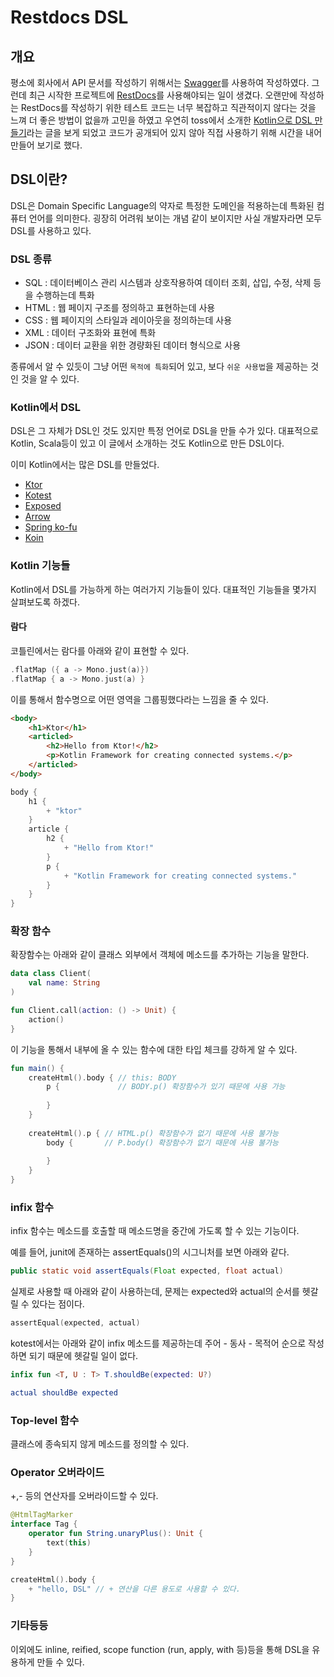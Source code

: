 # Restdocs DSL

## 개요

평소에 회사에서 API 문서를 작성하기 위해서는 [Swagger](https://github.com/swagger-api)를 사용하여 작성하였다. 
그런데 최근 시작한 프로젝트에 [RestDocs](https://github.com/spring-projects/spring-restdocs)를 사용해야되는 일이 생겼다.
오랜만에 작성하는 RestDocs를 작성하기 위한 테스트 코드는 너무 복잡하고 직관적이지 않다는 것을 느껴 더 좋은 방법이 없을까 고민을 하였고
우연히 toss에서 소개한 [Kotlin으로 DSL 만들기](https://toss.tech/article/kotlin-dsl-restdocs)라는 글을 보게 되었고
코드가 공개되어 있지 않아 직접 사용하기 위해 시간을 내어 만들어 보기로 했다.

## DSL이란?

DSL은 Domain Specific Language의 약자로 특정한 도메인을 적용하는데 특화된 컴퓨터 언어를 의미한다.
굉장히 어려워 보이는 개념 같이 보이지만 사실 개발자라면 모두 DSL를 사용하고 있다.

### DSL 종류

- SQL : 데이터베이스 관리 시스템과 상호작용하여 데이터 조회, 삽입, 수정, 삭제 등을 수행하는데 특화
- HTML : 웹 페이지 구조를 정의하고 표현하는데 사용
- CSS : 웹 페이지의 스타일과 레이아웃을 정의하는데 사용
- XML : 데이터 구조화와 표현에 특화
- JSON : 데이터 교환을 위한 경량화된 데이터 형식으로 사용

종류에서 알 수 있듯이 그냥 어떤 `목적에 특화`되어 있고, 보다 `쉬운 사용법`을 제공하는 것인 것을 알 수 있다.

### Kotlin에서 DSL

DSL은 그 자체가 DSL인 것도 있지만 특정 언어로 DSL을 만들 수가 있다. 대표적으로 Kotlin, Scala등이 있고 이 글에서 소개하는
것도 Kotlin으로 만든 DSL이다.

이미 Kotlin에서는 많은 DSL를 만들었다.

- [Ktor](https://ktor.io/)
- [Kotest](https://kotest.io/)
- [Exposed](https://github.com/JetBrains/Exposed)
- [Arrow](https://arrow-kt.io/)
- [Spring ko-fu](https://github.com/spring-projects-experimental/spring-fu/tree/main/kofu)
- [Koin](https://insert-koin.io/)

### Kotlin 기능들
Kotlin에서 DSL를 가능하게 하는 여러가지 기능들이 있다. 대표적인 기능들을 몇가지 살펴보도록 하겠다.

#### 람다

코틀린에서는 람다를 아래와 같이 표현할 수 있다.
```kotlin
.flatMap ({ a -> Mono.just(a)})
.flatMap { a -> Mono.just(a) }
```

이를 통해서 함수명으로 어떤 영역을 그룹핑했다라는 느낌을 줄 수 있다.

```html
<body>
    <h1>Ktor</h1>
    <articled>
        <h2>Hello from Ktor!</h2>
        <p>Kotlin Framework for creating connected systems.</p>
    </articled>
</body>
```

```kotlin
body {
    h1 {
        + "ktor"
    }
    article {
        h2 {
            + "Hello from Ktor!"
        }
        p {
            + "Kotlin Framework for creating connected systems."
        }
    }
}
```

### 확장 함수

확장함수는 아래와 같이 클래스 외부에서 객체에 메소드를 추가하는 기능을 말한다.

```kotlin
data class Client(
    val name: String
)

fun Client.call(action: () -> Unit) {
    action()
}
```

이 기능을 통해서 내부에 올 수 있는 함수에 대한 타입 체크를 강하게 알 수 있다.

```kotlin
fun main() {
    createHtml().body { // this: BODY
        p {             // BODY.p() 확장함수가 있기 때문에 사용 가능
            
        }
    }
    
    createHtml().p { // HTML.p() 확장함수가 없기 때문에 사용 불가능
        body {       // P.body() 확장함수가 없기 때문에 사용 불가능
            
        }
    }
}
```

### infix 함수
infix 함수는 메소드를 호출할 때 메소드명을 중간에 가도록 할 수 있는 기능이다.

예를 들어, junit에 존재하는 assertEquals()의 시그니처를 보면 아래와 같다.

```Java
public static void assertEquals(Float expected, float actual)
```

실제로 사용할 때 아래와 같이 사용하는데, 문제는 expected와 actual의 순서를 헷갈릴 수 있다는 점이다.
```Kotlin
assertEqual(expected, actual)
```

kotest에서는 아래와 같이 infix 메소드를 제공하는데 주어 - 동사 - 목적어 순으로 작성하면 되기 때문에 헷갈릴 일이 없다.

```Kotlin
infix fun <T, U : T> T.shouldBe(expected: U?)

actual shouldBe expected
```

### Top-level 함수
클래스에 종속되지 않게 메소드를 정의할 수 있다.

### Operator 오버라이드
+,- 등의 연산자를 오버라이드할 수 있다.

```kotlin
@HtmlTagMarker
interface Tag {
    operator fun String.unaryPlus(): Unit {
        text(this)
    }
}

createHtml().body {
    + "hello, DSL" // + 연산을 다른 용도로 사용할 수 있다.
}
```

### 기타등등
이외에도 inline, reified, scope function (run, apply, with 등)등을 통해
DSL을 유용하게 만들 수 있다.
